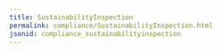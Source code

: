 ```yaml
---
title: SustainabilityInspection
permalink: compliance/SustainabilityInspection.html
jsonid: compliance_sustainabilityinspection
---
```

